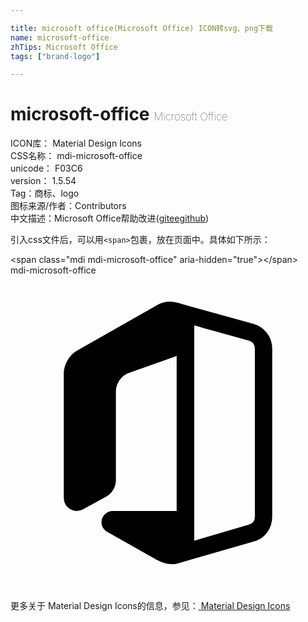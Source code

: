 ```yaml
---

title: microsoft office(Microsoft Office) ICON转svg、png下载
name: microsoft-office
zhTips: Microsoft Office
tags: ["brand-logo"]

---
```


# microsoft-office  <small style="font-size: 60%;font-weight: 100">Microsoft Office</small>


<div class="detail-page">
<p>
<span>
ICON库：
<span class="badge-secondary badge">Material Design Icons</span> 
</span>
<br/>
<span>
CSS名称：
<span class="badge-secondary badge">mdi-microsoft-office</span> 
</span>
<br/>
<span>
unicode：
<span class="badge-secondary badge">F03C6</span> 
<copy-btn content='F03C6' btn-title=""></copy-btn>
<copy-btn :content='String.fromCodePoint(parseInt("F03C6", 16))' btn-title="复制U"></copy-btn>
</span>
<br/>
<span>
version：
<span class="badge-secondary badge">1.5.54</span> 
</span><br/><span>Tag：<span class="badge-light badge"><router-link to="/tags/brand-logo.html">商标、logo</router-link></span></span>
<br/>
<span>图标来源/作者：<span class="badge-light badge">Contributors</span></span> 
<br/>
<span class="zh-detail">中文描述：<span class="badge-primary badge">Microsoft Office</span><span class="help-link"><span>帮助改进</span>(<a href="https://gitee.com/liuwave/icon-helper/edit/master/json/material/microsoft-office.json" target="_blank" rel="noopener noreferrer">gitee</a><a href="https://github.com/liuwave/icon-helper/edit/master/json/material/microsoft-office.json" target="_blank" rel="noopener noreferrer">github</a></span>)</span><br/>
</p>
</div>
<div class="alert alert-dark">
  <i class="mdi mdi-microsoft-office mdi-48px"></i>
  <i class="mdi mdi-microsoft-office mdi-36px"></i>
  <i class="mdi mdi-microsoft-office mdi-24px"></i>
  <i class="mdi mdi-microsoft-office mdi-18px"></i>
</div>
<div>
  <p>引入css文件后，可以用<code>&lt;span&gt;</code>包裹，放在页面中。具体如下所示：    
  </p>
  <div class="alert alert-primary" style="font-size: 14px">
    &lt;span class="mdi mdi-microsoft-office" aria-hidden="true"&gt;&lt;/span&gt;
    <copy-btn content='<span class="mdi mdi-microsoft-office" aria-hidden="true"></span>'></copy-btn>
  </div>
  <div class="alert alert-secondary">
    <i class="mdi mdi-microsoft-office"
    style="font-size: 24px"
    aria-hidden="true"></i> mdi-microsoft-office
    <copy-btn content="mdi-microsoft-office" btn-title="复制图标名称"></copy-btn>
  </div>
</div>
<div id="svg" class="svg-wrap">
<svg xmlns="http://www.w3.org/2000/svg" viewBox="0 0 24 24"><path d="M19.94 5.59V18.39Q19.94 19.06 19.55 19.59 19.16 20.11 18.5 20.29L12.77 21.94Q12.65 21.97 12.5 22H12.28Q11.95 22 11.68 21.91 11.41 21.82 11.13 21.67L7.38 19.55Q7.17 19.43 7.05 19.24 6.93 19.05 6.93 18.81 6.93 18.45 7.19 18.2 7.44 17.95 7.8 17.95H12.66V6.14L9 7.44Q8.57 7.6 8.3 8 8.03 8.38 8.03 8.85V15.58Q8.03 16 7.82 16.34 7.62 16.68 7.25 16.88L5.53 17.82Q5.29 17.95 5.05 17.95 4.64 17.95 4.35 17.66 4.06 17.37 4.06 16.95V7.47Q4.06 6.95 4.33 6.5 4.61 6 5.06 5.74L11.22 2.24Q11.43 2.12 11.67 2.06 11.91 2 12.15 2 12.32 2 12.46 2.03 12.6 2.05 12.77 2.1L18.5 3.69Q18.83 3.78 19.09 3.96 19.35 4.14 19.54 4.39 19.74 4.65 19.84 4.95 19.94 5.26 19.94 5.59M18.62 18.39V5.59Q18.62 5.36 18.5 5.19 18.35 5 18.13 4.96L15.31 4.18Q15 4.09 14.65 4 14.32 3.89 14 3.81V20.21L18.13 19Q18.35 18.96 18.5 18.79 18.62 18.62 18.62 18.39Z" /></svg>
</div>
<detail full-name='mdi-microsoft-office'></detail>
    
<div><p>更多关于 Material Design Icons的信息，参见：<a target="_blank" href="https://iconhelper.cn/material.html"> Material Design Icons</a>
</p></div>
